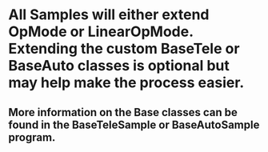 # All Samples will either extend OpMode or LinearOpMode. Extending the custom BaseTele or BaseAuto classes is optional but may help make the process easier.
## More information on the Base classes can be found in the BaseTeleSample or BaseAutoSample program.